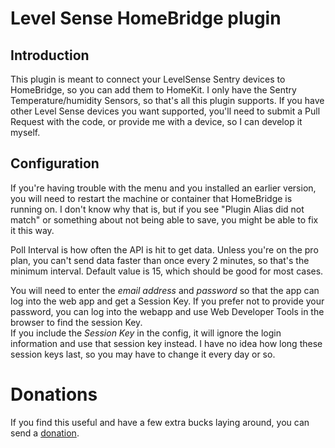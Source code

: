 # Level Sense HomeBridge plugin

## Introduction

This plugin is meant to connect your LevelSense Sentry devices
to HomeBridge, so you can add them to HomeKit. I only have the 
Sentry Temperature/humidity Sensors, so that's all this plugin supports.
If you have other Level Sense devices you want supported, you'll need to 
submit a Pull Request with the code, or provide me with a device, so 
I can develop it myself.

## Configuration

If you're having trouble with the menu and you installed an earlier version, you will need to 
restart the machine or container that HomeBridge is running on. I don't know why that is, but 
if you see "Plugin Alias did not match" or something about not being able to save, you might
be able to fix it this way.

Poll Interval is how often the API is hit to get data.  Unless you're on the pro plan, 
you can't send data faster than once every 2 minutes, so that's the minimum interval.
Default value is 15, which should be good for most cases.

You will need to enter the *email address* and *password* so that the app
can log into the web app and get a Session Key. If you prefer not to provide your password, 
you can log into the webapp and use Web Developer Tools in the browser to find the session Key.  
If you include the *Session Key* in the config, it will ignore the login information and 
use that session key instead. I have no idea how long these session keys last, so you may have 
to change it every day or so.

# Donations

If you find this useful and have a few extra bucks laying around, you can send a [donation](https://www.paypal.com/donate/?hosted_button_id=4SU4V4RS8G32W).
